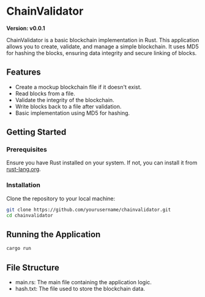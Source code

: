 # ChainValidator

**Version: v0.0.1**

ChainValidator is a basic blockchain implementation in Rust. This application allows you to create, validate, and manage a simple blockchain. It uses MD5 for hashing the blocks, ensuring data integrity and secure linking of blocks.

## Features

- Create a mockup blockchain file if it doesn't exist.
- Read blocks from a file.
- Validate the integrity of the blockchain.
- Write blocks back to a file after validation.
- Basic implementation using MD5 for hashing.

## Getting Started

### Prerequisites

Ensure you have Rust installed on your system. If not, you can install it from [rust-lang.org](https://www.rust-lang.org/).

### Installation

Clone the repository to your local machine:

```bash
git clone https://github.com/yourusername/chainvalidator.git
cd chainvalidator
```
## Running the Application

```bash
cargo run
```

## File Structure

- main.rs: The main file containing the application logic.
- hash.txt: The file used to store the blockchain data.


